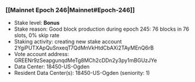 ### [[Mainnet Epoch 246|Mainnet#Epoch-246]]
* Stake level: **Bonus**
* Stake reason: Good block production during epoch 245: 76 blocks in 76 slots, 0% skip rate
* Staking activity: creating new stake account 2YgiPUTXApQuSnxeqT7QdMnVkHtdCbAXi2TAyMEnQ6rB
* Vote account address: GREENr9zSeapgunqdMeTg8MCh2cDDn2y3py1mBGUzJYe
* Data Center: 18450-US-Ogden
* Resident Data Center(s): 18450-US-Ogden (seniority: 1)